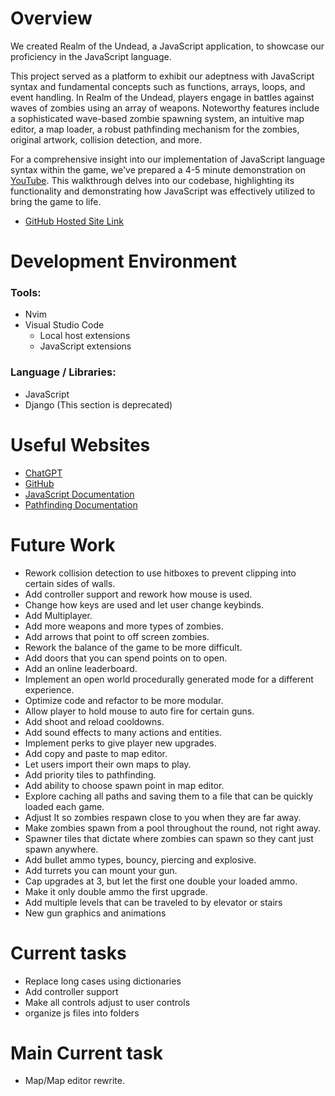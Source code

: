 # Overview

We created Realm of the Undead, a JavaScript application, to showcase our proficiency in the JavaScript language.

This project served as a platform to exhibit our adeptness with JavaScript syntax and fundamental concepts such as functions, arrays, loops, and event handling. In Realm of the Undead, players engage in battles against waves of zombies using an array of weapons. Noteworthy features include a sophisticated wave-based zombie spawning system, an intuitive map editor, a map loader, a robust pathfinding mechanism for the zombies, original artwork, collision detection, and more.

For a comprehensive insight into our implementation of JavaScript language syntax within the game, we've prepared a 4-5 minute demonstration on [YouTube](https://youtu.be/n-S71mU--uk). This walkthrough delves into our codebase, highlighting its functionality and demonstrating how JavaScript was effectively utilized to bring the game to life.

- [GitHub Hosted Site Link](https://calvinbullock.github.io/ZombieSeige/)

# Development Environment

### Tools:

- Nvim
- Visual Studio Code
  - Local host extensions
  - JavaScript extensions

### Language / Libraries:

- JavaScript
- Django (This section is deprecated)

# Useful Websites

- [ChatGPT](https://chat.openai.com/auth/login)
- [GitHub](https://github.com/)
- [JavaScript Documentation](https://developer.mozilla.org/en-US/docs/Web/JavaScript)
- [Pathfinding Documentation](https://en.wikipedia.org/wiki/Pathfinding)

# Future Work

- Rework collision detection to use hitboxes to prevent clipping into certain sides of walls.
- Add controller support and rework how mouse is used.
- Change how keys are used and let user change keybinds.
- Add Multiplayer.
- Add more weapons and more types of zombies.
- Add arrows that point to off screen zombies.
- Rework the balance of the game to be more difficult.
- Add doors that you can spend points on to open.
- Add an online leaderboard.
- Implement an open world procedurally generated mode for a different experience.
- Optimize code and refactor to be more modular.
- Allow player to hold mouse to auto fire for certain guns.
- Add shoot and reload cooldowns.
- Add sound effects to many actions and entities.
- Implement perks to give player new upgrades.
- Add copy and paste to map editor.
- Let users import their own maps to play.
- Add priority tiles to pathfinding.
- Add ability to choose spawn point in map editor.
- Explore caching all paths and saving them to a file that can be quickly loaded each game.
- Adjust It so zombies respawn close to you when they are far away.
- Make zombies spawn from a pool throughout the round, not right away.
- Spawner tiles that dictate where zombies can spawn so they cant just spawn anywhere.
- Add bullet ammo types, bouncy, piercing and explosive.
- Add turrets you can mount your gun.
- Cap upgrades at 3, but let the first one double your loaded ammo.
- Make it only double ammo the first upgrade.
- Add multiple levels that can be traveled to by elevator or stairs
- New gun graphics and animations

# Current tasks

- Replace long cases using dictionaries
- Add controller support
- Make all controls adjust to user controls
- organize js files into folders

# Main Current task
- Map/Map editor rewrite.
